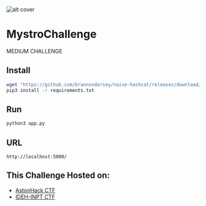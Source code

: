 ![alt cover](https://w.wallha.com/ws/5/cEiXNIkV.jpg)
# MystroChallenge

MEDIUM CHALLENGE

## Install

```bash
wget "https://github.com/brannondorsey/naive-hashcat/releases/download/data/rockyou.txt"
pip3 install -r requirements.txt
```

## Run

```bash
python3 app.py
```

## URL

```
http://localhost:5000/
```

## This Challenge Hosted on:

- [AstonHack CTF](https://astonhack.co.uk/)
- [IDEH-INPT CTF](https://www.facebook.com/CIT.INPT)
